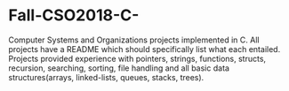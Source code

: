 # Fall-CSO2018-C-
Computer Systems and Organizations projects implemented in C. All projects have a README which should specifically list what each entailed. Projects provided experience with pointers, strings, functions, structs, recursion, searching, sorting, file handling and all basic data structures(arrays, linked-lists, queues, stacks, trees).
